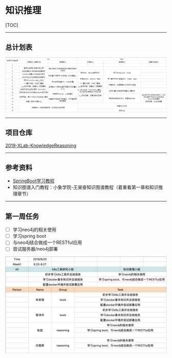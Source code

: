 # 知识推理

[TOC]

------

## 总计划表

![计划表](ScreenShots/global-task.jpg)

------

## 项目仓库

[2019-XLab-KnowledgeReasoning](https://github.com/baiyanquan/2019-XLab-KnowledgeReasoning)

------

## 参考资料

- [SpringBoot学习教程](https://blog.csdn.net/forezp/article/details/70341818)
- 知识图谱入门教程：小象学院-王昊奋知识图谱教程（着重看第一章和知识推理章节）

------

## 第一周任务

- [ ] 学习neo4j的相关使用
- [ ] 学习spring boot
- [ ] 与neo4j结合做成一个RESTful应用
- [ ] 尝试服务器/neo4j部署

![Mission-Week1](ScreenShots/Mission-Week1.png)

